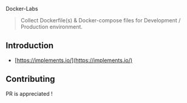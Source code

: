 Docker-Labs

> Collect Dockerfile(s) & Docker-compose files for Development / Production environment.

## Introduction

- [https://implements.io/](https://implements.io/)

## Contributing

PR is appreciated !
